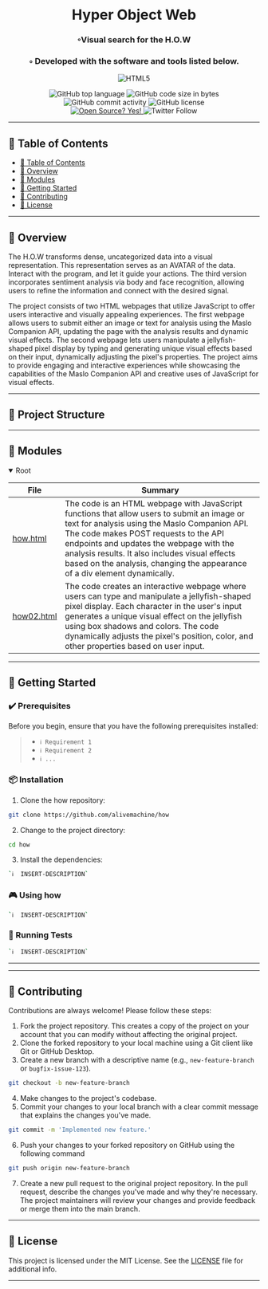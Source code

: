 <div align="center">
<h1 align="center">
<br>Hyper Object Web
</h1>
<h3>◦Visual search for the H.O.W</h3>
<h3>◦ Developed with the software and tools listed below.</h3>

<p align="center">
<img src="https://img.shields.io/badge/HTML5-E34F26.svg?style&logo=HTML5&logoColor=white" alt="HTML5" />
</p>
<img src="https://img.shields.io/github/languages/top/alivemachine/how?style&color=5D6D7E" alt="GitHub top language" />
<img src="https://img.shields.io/github/languages/code-size/alivemachine/how?style&color=5D6D7E" alt="GitHub code size in bytes" />
<img src="https://img.shields.io/github/commit-activity/m/alivemachine/how?style&color=5D6D7E" alt="GitHub commit activity" />
<img src="https://img.shields.io/github/license/alivemachine/how?style&color=5D6D7E" alt="GitHub license" />
<br>
<a href="https://github.com/Naereen/badges/">
<img src="https://badgen.net/badge/Open%20Source%20%3F/Yes%21/blue?icon=github" alt="Open Source? Yes!" />
</a>
<img src="https://img.shields.io/twitter/follow/heymaslo?style=social" alt="Twitter Follow" />

</div>

---

## 📒 Table of Contents
- [📒 Table of Contents](#-table-of-contents)
- [📍 Overview](#-overview)
- [🧩 Modules](#modules)
- [🚀 Getting Started](#-getting-started)
- [🤝 Contributing](#-contributing)
- [📄 License](#-license)

---


## 📍 Overview

The H.O.W transforms dense, uncategorized data into a visual representation. This representation serves as an AVATAR of the data. Interact with the program, and let it guide your actions. The third version incorporates sentiment analysis via body and face recognition, allowing users to refine the information and connect with the desired signal.

The project consists of two HTML webpages that utilize JavaScript to offer users interactive and visually appealing experiences. The first webpage allows users to submit either an image or text for analysis using the Maslo Companion API, updating the page with the analysis results and dynamic visual effects. The second webpage lets users manipulate a jellyfish-shaped pixel display by typing and generating unique visual effects based on their input, dynamically adjusting the pixel's properties. The project aims to provide engaging and interactive experiences while showcasing the capabilities of the Maslo Companion API and creative uses of JavaScript for visual effects.

---



## 📂 Project Structure




---

## 🧩 Modules

<details open><summary>Root</summary>

| File                                                                   | Summary                                                                                                                                                                                                                                                                                                                                                         |
| ---                                                                    | ---                                                                                                                                                                                                                                                                                                                                                             |
| [how.html](https://github.com/alivemachine/how/blob/main/how.html)     | The code is an HTML webpage with JavaScript functions that allow users to submit an image or text for analysis using the Maslo Companion API. The code makes POST requests to the API endpoints and updates the webpage with the analysis results. It also includes visual effects based on the analysis, changing the appearance of a div element dynamically. |
| [how02.html](https://github.com/alivemachine/how/blob/main/how02.html) | The code creates an interactive webpage where users can type and manipulate a jellyfish-shaped pixel display. Each character in the user's input generates a unique visual effect on the jellyfish using box shadows and colors. The code dynamically adjusts the pixel's position, color, and other properties based on user input.                            |

</details>

---

## 🚀 Getting Started

### ✔️ Prerequisites

Before you begin, ensure that you have the following prerequisites installed:
> - `ℹ️ Requirement 1`
> - `ℹ️ Requirement 2`
> - `ℹ️ ...`

### 📦 Installation

1. Clone the how repository:
```sh
git clone https://github.com/alivemachine/how
```

2. Change to the project directory:
```sh
cd how
```

3. Install the dependencies:
```sh
`ℹ️  INSERT-DESCRIPTION`
```

### 🎮 Using how

```sh
`ℹ️  INSERT-DESCRIPTION`
```

### 🧪 Running Tests
```sh
`ℹ️  INSERT-DESCRIPTION`
```

---


---

## 🤝 Contributing

Contributions are always welcome! Please follow these steps:
1. Fork the project repository. This creates a copy of the project on your account that you can modify without affecting the original project.
2. Clone the forked repository to your local machine using a Git client like Git or GitHub Desktop.
3. Create a new branch with a descriptive name (e.g., `new-feature-branch` or `bugfix-issue-123`).
```sh
git checkout -b new-feature-branch
```
4. Make changes to the project's codebase.
5. Commit your changes to your local branch with a clear commit message that explains the changes you've made.
```sh
git commit -m 'Implemented new feature.'
```
6. Push your changes to your forked repository on GitHub using the following command
```sh
git push origin new-feature-branch
```
7. Create a new pull request to the original project repository. In the pull request, describe the changes you've made and why they're necessary.
The project maintainers will review your changes and provide feedback or merge them into the main branch.

---
## 📄 License

This project is licensed under the MIT License. See the [LICENSE](https://docs.github.com/en/communities/setting-up-your-project-for-healthy-contributions/adding-a-license-to-a-repository) file for additional info.

---
